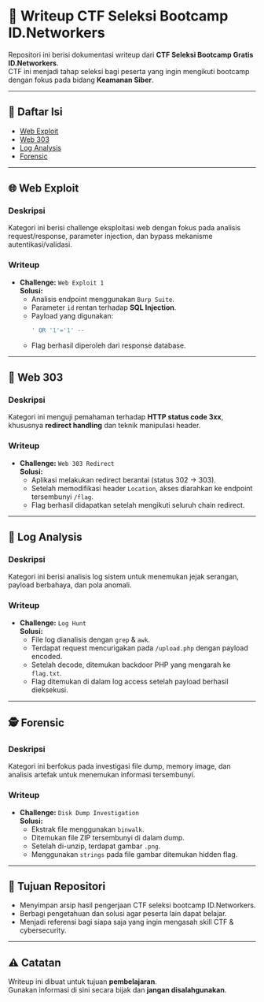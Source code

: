 # 📝 Writeup CTF Seleksi Bootcamp ID.Networkers

Repositori ini berisi dokumentasi writeup dari **CTF Seleksi Bootcamp Gratis ID.Networkers**.  
CTF ini menjadi tahap seleksi bagi peserta yang ingin mengikuti bootcamp dengan fokus pada bidang **Keamanan Siber**.  

---

## 📂 Daftar Isi
- [Web Exploit](#-web-exploit)
- [Web 303](#-web-303)
- [Log Analysis](#-log-analysis)
- [Forensic](#-forensic)

---

## 🌐 Web Exploit
### Deskripsi
Kategori ini berisi challenge eksploitasi web dengan fokus pada analisis request/response, parameter injection, dan bypass mekanisme autentikasi/validasi.  

### Writeup
- **Challenge:** `Web Exploit 1`  
  **Solusi:**  
  - Analisis endpoint menggunakan `Burp Suite`.  
  - Parameter `id` rentan terhadap **SQL Injection**.  
  - Payload yang digunakan:  
    ```sql
    ' OR '1'='1' --
    ```
  - Flag berhasil diperoleh dari response database.  

---

## 🔄 Web 303
### Deskripsi
Kategori ini menguji pemahaman terhadap **HTTP status code 3xx**, khususnya **redirect handling** dan teknik manipulasi header.

### Writeup
- **Challenge:** `Web 303 Redirect`  
  **Solusi:**  
  - Aplikasi melakukan redirect berantai (status 302 → 303).  
  - Setelah memodifikasi header `Location`, akses diarahkan ke endpoint tersembunyi `/flag`.  
  - Flag berhasil didapatkan setelah mengikuti seluruh chain redirect.  

---

## 📑 Log Analysis
### Deskripsi
Kategori ini berisi analisis log sistem untuk menemukan jejak serangan, payload berbahaya, dan pola anomali.  

### Writeup
- **Challenge:** `Log Hunt`  
  **Solusi:**  
  - File log dianalisis dengan `grep` & `awk`.  
  - Terdapat request mencurigakan pada `/upload.php` dengan payload encoded.  
  - Setelah decode, ditemukan backdoor PHP yang mengarah ke `flag.txt`.  
  - Flag ditemukan di dalam log access setelah payload berhasil dieksekusi.  

---

## 🕵️ Forensic
### Deskripsi
Kategori ini berfokus pada investigasi file dump, memory image, dan analisis artefak untuk menemukan informasi tersembunyi.  

### Writeup
- **Challenge:** `Disk Dump Investigation`  
  **Solusi:**  
  - Ekstrak file menggunakan `binwalk`.  
  - Ditemukan file ZIP tersembunyi di dalam dump.  
  - Setelah di-unzip, terdapat gambar `.png`.  
  - Menggunakan `strings` pada file gambar ditemukan hidden flag.  

---

## 🎯 Tujuan Repositori
- Menyimpan arsip hasil pengerjaan CTF seleksi bootcamp ID.Networkers.  
- Berbagi pengetahuan dan solusi agar peserta lain dapat belajar.  
- Menjadi referensi bagi siapa saja yang ingin mengasah skill CTF & cybersecurity.  

---

## ⚠️ Catatan
Writeup ini dibuat untuk tujuan **pembelajaran**.  
Gunakan informasi di sini secara bijak dan **jangan disalahgunakan**.  
